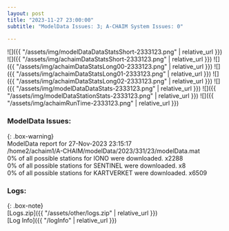 ```yaml
---
layout: post
title: "2023-11-27 23:00:00"
subtitle: "ModelData Issues: 3; A-CHAIM System Issues: 0"

---
```


![]({{ "/assets/img/modelDataDataStatsShort-2333123.png" | relative_url }})
![]({{ "/assets/img/achaimDataStatsShort-2333123.png" | relative_url }})
![]({{ "/assets/img/achaimDataStatsLong00-2333123.png" | relative_url }})
![]({{ "/assets/img/achaimDataStatsLong01-2333123.png" | relative_url }})
![]({{ "/assets/img/achaimDataStatsLong02-2333123.png" | relative_url }})
![]({{ "/assets/img/modelDataDataStats-2333123.png" | relative_url }})
![]({{ "/assets/img/modelDataStationStats-2333123.png" | relative_url }})
![]({{ "/assets/img/achaimRunTime-2333123.png" | relative_url }})


### ModelData Issues:  
  
{: .box-warning}  
 ModelData report for 27-Nov-2023 23:15:17   
 /home2/achaim1/A-CHAIM/modelData/2023/331/23/modelData.mat   
 0% of all possible stations for IONO were downloaded. x2288   
 0% of all possible stations for SENTINEL were downloaded. x8   
 0% of all possible stations for KARTVERKET were downloaded. x6509   
  


### Logs:  
  
{: .box-note}  
[Logs.zip]({{ "/assets/other/logs.zip" | relative_url }})  
[Log Info]({{ "/logInfo" | relative_url }})  
